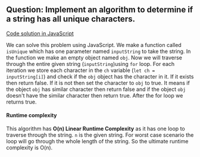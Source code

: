 ## Question: Implement an algorithm to determine if a string has all unique characters. 
[Code solution in JavaScript](https://https://github.com/zubayerhimel/coding-Interview/blob/array_and_string/Array%20and%20Strings/Array/IsUnique/IsUnique.js)

We can solve this problem using JavaScript. We make a function called `isUnique` which has one parameter named `inputString` to take the string. In the function we make an empty object named `obj`. Now we will traverse through the entire given string (`inputString`)using `for` loop. For each iteration we store each character in the `ch` variable (`let ch = inputString[i]`) and check if the `obj` object has the character in it. If it exists then return false. If it is not then set the character to `obj` to true. It means if the object `obj` has similar character then return false and if the object `obj` doesn't have the similar character then return true. After the for loop we returns true. 

#### Runtime complexity
This algorithm has **O(n) Linear Runtime Complexity** as it has one loop to traverse through the string. `n` is the given string. For worst case scenario the loop will go through the whole length of the string. So the ultimate runtime complexity is O(n).